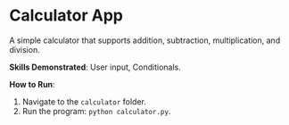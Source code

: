 # Calculator App
A simple calculator that supports addition, subtraction, multiplication, and division.

**Skills Demonstrated**: User input, Conditionals.

**How to Run**:
1. Navigate to the `calculator` folder.
2. Run the program: `python calculator.py`.

